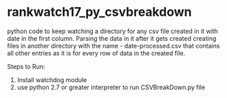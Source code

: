 # rankwatch17_py_csvbreakdown

python code to keep watching a directory for any csv file created in it with date in the first column.
Parsing the data in it after it gets created
creating files in another directory with the name - date-processed.csv that contains all other entries
as it is for every row of data in the created file.

Steps to Run:
1. Install watchdog module
2. use python 2.7 or greater interpreter to run CSVBreakDown.py file
